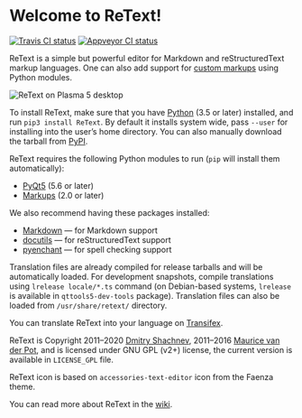 Welcome to ReText!
==================

[![Travis CI status][Travis SVG]][Travis]
[![Appveyor CI status][Appveyor SVG]][Appveyor]

ReText is a simple but powerful editor for Markdown and reStructuredText markup
languages. One can also add support for [custom markups] using Python modules.

![ReText on Plasma 5 desktop](data/retext-kde5.png)

To install ReText, make sure that you have [Python] (3.5 or later) installed,
and run `pip3 install ReText`. By default it installs system wide, pass
`--user` for installing into the user’s home directory. You can also manually
download the tarball from [PyPI].

ReText requires the following Python modules to run (`pip` will install them
automatically):

* [PyQt5](https://riverbankcomputing.com/software/pyqt/intro) (5.6 or later)
* [Markups](https://pypi.org/project/Markups/) (2.0 or later)

We also recommend having these packages installed:

* [Markdown](https://pypi.org/project/Markdown/) — for Markdown support
* [docutils](https://pypi.org/project/docutils/) — for reStructuredText support
* [pyenchant](https://pypi.org/project/pyenchant/) — for spell checking support

Translation files are already compiled for release tarballs and will be
automatically loaded. For development snapshots, compile translations using
`lrelease locale/*.ts` command (on Debian-based systems, `lrelease` is
available in `qttools5-dev-tools` package). Translation files can also be
loaded from `/usr/share/retext/` directory.

You can translate ReText into your language on [Transifex].

ReText is Copyright 2011–2020 [Dmitry Shachnev](https://mitya57.me),
2011–2016 [Maurice van der Pot](mailto:griffon26@kfk4ever.com), and is
licensed under GNU GPL (v2+) license, the current version is available in
`LICENSE_GPL` file.

ReText icon is based on `accessories-text-editor` icon from the Faenza theme.

You can read more about ReText in the [wiki].

[wiki]: https://github.com/retext-project/retext/wiki
[PyPI]: https://pypi.org/project/ReText/
[Transifex]: https://www.transifex.com/mitya57/ReText/
[Travis]: https://travis-ci.org/retext-project/retext
[Travis SVG]: https://api.travis-ci.org/retext-project/retext.svg?branch=master
[Appveyor]: https://ci.appveyor.com/project/mitya57/retext
[Appveyor SVG]: https://ci.appveyor.com/api/projects/status/github/retext-project/retext?branch=master&svg=true
[custom markups]: https://pymarkups.readthedocs.io/en/latest/custom_markups.html
[Python]: https://www.python.org/
